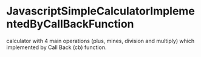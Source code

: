 # JavascriptSimpleCalculatorImplementedByCallBackFunction
calculator with 4 main operations (plus, mines, division and multiply) which implemented by Call Back (cb) function. 
